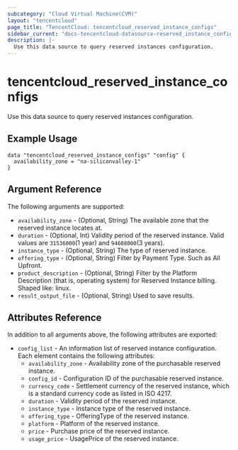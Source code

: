 ```yaml
---
subcategory: "Cloud Virtual Machine(CVM)"
layout: "tencentcloud"
page_title: "TencentCloud: tencentcloud_reserved_instance_configs"
sidebar_current: "docs-tencentcloud-datasource-reserved_instance_configs"
description: |-
  Use this data source to query reserved instances configuration.
---
```


# tencentcloud_reserved_instance_configs

Use this data source to query reserved instances configuration.

## Example Usage

```hcl
data "tencentcloud_reserved_instance_configs" "config" {
  availability_zone = "na-siliconvalley-1"
}
```

## Argument Reference

The following arguments are supported:

* `availability_zone` - (Optional, String) The available zone that the reserved instance locates at.
* `duration` - (Optional, Int) Validity period of the reserved instance. Valid values are `31536000`(1 year) and `94608000`(3 years).
* `instance_type` - (Optional, String) The type of reserved instance.
* `offering_type` - (Optional, String) Filter by Payment Type. Such as All Upfront.
* `product_description` - (Optional, String) Filter by the Platform Description (that is, operating system) for Reserved Instance billing. Shaped like: linux.
* `result_output_file` - (Optional, String) Used to save results.

## Attributes Reference

In addition to all arguments above, the following attributes are exported:

* `config_list` - An information list of reserved instance configuration. Each element contains the following attributes:
  * `availability_zone` - Availability zone of the purchasable reserved instance.
  * `config_id` - Configuration ID of the purchasable reserved instance.
  * `currency_code` - Settlement currency of the reserved instance, which is a standard currency code as listed in ISO 4217.
  * `duration` - Validity period of the reserved instance.
  * `instance_type` - Instance type of the reserved instance.
  * `offering_type` - OfferingType of the reserved instance.
  * `platform` - Platform of the reserved instance.
  * `price` - Purchase price of the reserved instance.
  * `usage_price` - UsagePrice of the reserved instance.




